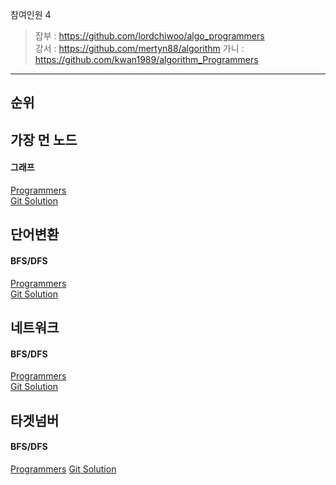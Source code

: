 참여인원 4
> 잡부 : https://github.com/lordchiwoo/algo_programmers  
> 강서 : https://github.com/mertyn88/algorithm
> 가니 : https://github.com/kwan1989/algorithm_Programmers
---

## 순위


## 가장 먼 노드
#### 그래프
[Programmers](https://programmers.co.kr/learn/courses/30/lessons/49189)  
[Git Solution]()

## 단어변환
#### BFS/DFS
[Programmers](https://programmers.co.kr/learn/courses/30/lessons/43163)  
[Git Solution]()

## 네트워크
#### BFS/DFS
[Programmers](https://programmers.co.kr/learn/courses/30/lessons/43162)  
[Git Solution]()

## 타겟넘버
#### BFS/DFS
[Programmers](https://programmers.co.kr/learn/courses/30/lessons/43165)
[Git Solution]()


